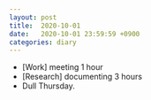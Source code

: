 ```yaml
---
layout: post
title:  2020-10-01
date:   2020-10-01 23:59:59 +0900
categories: diary
---
```


- [Work] meeting 1 hour
- [Research] documenting 3 hours
- Dull Thursday.
